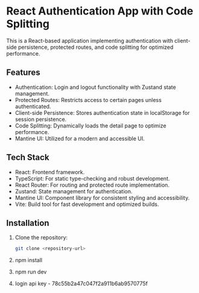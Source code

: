 # React Authentication App with Code Splitting

This is a React-based application implementing authentication with client-side persistence, protected routes, and code splitting for optimized performance.

## Features

- Authentication: Login and logout functionality with Zustand state management.
- Protected Routes: Restricts access to certain pages unless authenticated.
- Client-side Persistence: Stores authentication state in localStorage for session persistence.
- Code Splitting: Dynamically loads the detail page to optimize performance.
- Mantine UI: Utilized for a modern and accessible UI.

## Tech Stack

- React: Frontend framework.
- TypeScript: For static type-checking and robust development.
- React Router: For routing and protected route implementation.
- Zustand: State management for authentication.
- Mantine UI: Component library for consistent styling and accessibility.
- Vite: Build tool for fast development and optimized builds.

## Installation

1. Clone the repository:

   ```bash
   git clone <repository-url>
2. npm install
3. npm run dev
4. login api key - 78c55b2a47c047f2a911b6ab9570775f
 